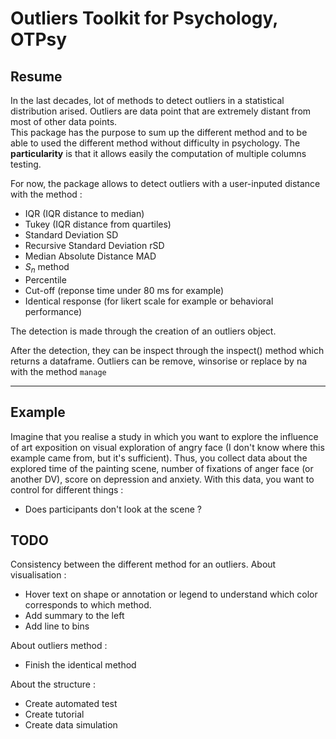 # Outliers Toolkit for Psychology, OTPsy

## Resume
In the last decades, lot of methods to detect outliers in a statistical distribution arised. Outliers are data point that are extremely distant from most of other data points.  
This package has the purpose to sum up the different method and to be able to used the different method without difficulty in psychology. The **particularity** is that it allows easily the computation of multiple columns testing.

For now, the package allows to detect outliers with a user-inputed distance with the method :

* IQR (IQR distance to median)
* Tukey (IQR distance from quartiles)
* Standard Deviation SD
* Recursive Standard Deviation rSD
* Median Absolute Distance MAD
* $S_n$ method
* Percentile
* Cut-off (reponse time under 80 ms for example)
* Identical response (for likert scale for example or behavioral performance)

The detection is made through the creation of an outliers object.

After the detection, they can be inspect through the inspect() method which returns a dataframe.
Outliers can be remove, winsorise or replace by na with the method `manage`

---

## Example

Imagine that you realise a study in which you want to explore the influence of art exposition on visual exploration of angry face (I don't know where this example came from, but it's sufficient). Thus, you collect data about the explored time of the painting scene, number of fixations of anger face (or another DV), score on depression and anxiety.
With this data, you want to control for different things :

* Does participants don't look at the scene ?

## TODO

Consistency between the different method for an outliers.
About visualisation :

* Hover text on shape or annotation or legend to understand which color corresponds to which method.
* Add summary to the left
* Add line to bins

About outliers method :

* Finish the identical method

About the structure :

* Create automated test
* Create tutorial
* Create data simulation
